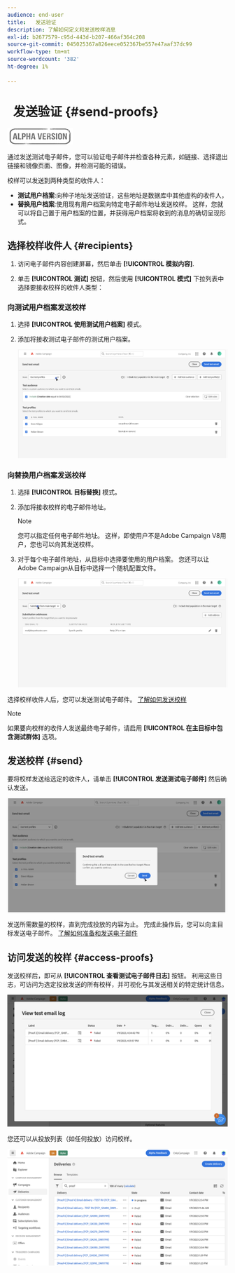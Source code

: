 ```yaml
---
audience: end-user
title:   发送验证
description: 了解如何定义和发送校样消息
exl-id: b2677579-c95d-443d-b207-466af364c208
source-git-commit: 045025367a826eece052367be557e47aaf37dc99
workflow-type: tm+mt
source-wordcount: '382'
ht-degree: 1%

---
```


#   发送验证 {#send-proofs}

![](../assets/do-not-localize/badge.png)

通过发送测试电子邮件，您可以验证电子邮件并检查各种元素，如链接、选择退出链接和镜像页面、图像，并检测可能的错误。

校样可以发送到两种类型的收件人：

* **测试用户档案**:向种子地址发送验证，这些地址是数据库中其他虚构的收件人，
* **替换用户档案**:使用现有用户档案向特定电子邮件地址发送校样。 这样，您就可以将自己置于用户档案的位置，并获得用户档案将收到的消息的确切呈现形式。

## 选择校样收件人 {#recipients}

1. 访问电子邮件内容创建屏幕，然后单击 **[!UICONTROL 模拟内容]**.

1. 单击 **[!UICONTROL 测试]** 按钮，然后使用 **[!UICONTROL 模式]** 下拉列表中选择要接收校样的收件人类型：

<!-- to check: by default, profiles selected in previous screen are pre-selected for proofs. Can add addtitional profiles + remove preselected?-->

### 向测试用户档案发送校样

1. 选择 **[!UICONTROL 使用测试用户档案]** 模式。

1. 添加将接收测试电子邮件的测试用户档案。

   <!--FOR BETA: You can also build an audience to select test profiles based on your own criteria using the **[!UICONTROL Add test audience]** button.-->

   ![](assets/test-profiles-audience.png)

### 向替换用户档案发送校样

1. 选择 **[!UICONTROL 目标替换]** 模式。

1. 添加将接收校样的电子邮件地址。

   >[!NOTE]
   >
   >您可以指定任何电子邮件地址。 这样，即使用户不是Adobe Campaign V8用户，您也可以向其发送校样。

1. 对于每个电子邮件地址，从目标中选择要使用的用户档案。 您还可以让Adobe Campaign从目标中选择一个随机配置文件。

   ![](assets/substitution.png)

选择校样收件人后，您可以发送测试电子邮件。 [了解如何发送校样](#send)

>[!NOTE]
>
>如果要向校样的收件人发送最终电子邮件，请启用 **[!UICONTROL 在主目标中包含测试群体]** 选项。

## 发送校样 {#send}

要将校样发送给选定的收件人，请单击 **[!UICONTROL 发送测试电子邮件]** 然后确认发送。

![](assets/send-proof.png)

发送所需数量的校样，直到完成投放的内容为止。 完成此操作后，您可以向主目标发送电子邮件。 [了解如何准备和发送电子邮件](../monitor/prepare-send.md)

## 访问发送的校样 {#access-proofs}

发送校样后，即可从 **[!UICONTROL 查看测试电子邮件日志]** 按钮。 利用这些日志，可访问为选定投放发送的所有校样，并可视化与其发送相关的特定统计信息。

![](assets/proof-log.png)

您还可以从投放列表（如任何投放）访问校样。

![](assets/delivery-list.png)
